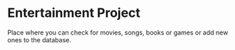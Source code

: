 # Entertainment Project
Place where you can check for movies, songs, books or games or add new ones to the database.
